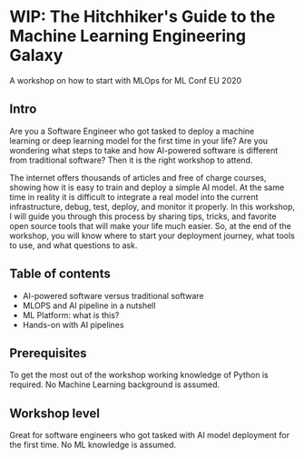 # WIP: The Hitchhiker's Guide to the Machine Learning Engineering Galaxy

A workshop on how to start with MLOps for ML Conf EU 2020

## Intro
Are you a Software Engineer who got tasked to deploy a machine learning or deep learning model for the first time in your life? Are you wondering what steps to take and how AI-powered software is different from traditional software? Then it is the right workshop to attend.

The internet offers thousands of articles and free of charge courses, showing how it is easy to train and deploy a simple AI model. At the same time in reality it is difficult to integrate a real model into the current infrastructure, debug, test, deploy, and monitor it properly. In this workshop, I will guide you through this process by sharing tips, tricks, and favorite open source tools that will make your life much easier. So, at the end of the workshop, you will know where to start your deployment journey, what tools to use, and what questions to ask.

## Table of contents

- AI-powered software versus traditional software
- MLOPS and AI pipeline in a nutshell
- ML Platform: what is this?
- Hands-on with AI pipelines

## Prerequisites 
To get the most out of the workshop working knowledge of Python is required. No Machine Learning background is assumed.

## Workshop level
Great for software engineers who got tasked with AI model deployment for the first time. No ML knowledge is assumed.
